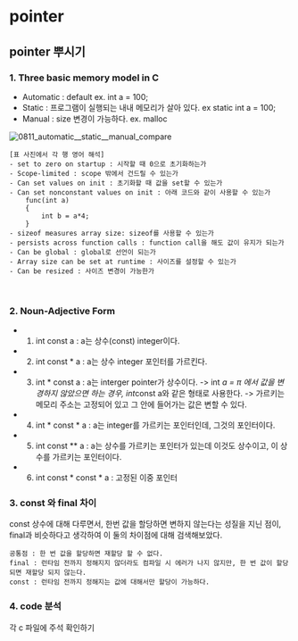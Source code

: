# pointer

## pointer 뿌시기

### 1. Three basic memory model in C
* Automatic : default
ex. int a = 100;
* Static : 프로그램이 실행되는 내내 메모리가 살아 있다.
ex static int a = 100;
* Manual : size 변경이 가능하다.
ex. malloc 

![0811_automatic__static__manual_compare](/uploads/98727f2baaea6f69d0af52ba4f2c85a9/0811_automatic__static__manual_compare.PNG)

```
[표 사진에서 각 행 영어 해석]
- set to zero on startup : 시작할 때 0으로 초기화하는가
- Scope-limited : scope 밖에서 건드릴 수 있는가
- Can set values on init : 초기화할 때 값을 set할 수 있는가
- Can set nonconstant values on init : 아래 코드와 같이 사용할 수 있는가
    func(int a)
    {
        int b = a*4;
    }
- sizeof measures array size: sizeof를 사용할 수 있는가
- persists across function calls : function call을 해도 값이 유지가 되는가
- Can be global : global로 선언이 되는가
- Array size can be set at runtime : 사이즈를 설정할 수 있는가
- Can be resized : 사이즈 변경이 가능한가
```

<br>



### 2. Noun-Adjective Form
* 1. int const a : a는 상수(const) integer이다.
* 2. int const * a : a는 상수 integer 포인터를 가르킨다.
* 3. int * const a : a는 interger pointer가 상수이다.
    -> int *a = &pi; 에서 값을 변경하지 않았으면 하는 경우, int*const a와 같은 형태로 사용한다.
    -> 가르키는 메모리 주소는 고정되어 있고 그 안에 들어가는 값은 변할 수 있다.

* 4. int * const * a : a는 integer를 가르키는 포인터인데, 그것의 포인터이다.
* 5. int const ** a : a는 상수를 가르키는 포인터가 있는데 이것도 상수이고, 이 상수를 가르키는 포인터이다.
* 6. int const * const * a : 고정된 이중 포인터

### 3. const 와 final 차이
const 상수에 대해 다루면서, 한번 값을 할당하면 변하지 않는다는 성질을 지닌 점이, final과 비슷하다고 생각하여 이 둘의 차이점에 대해 검색해보았다.
```
공통점 : 한 번 값을 할당하면 재할당 할 수 없다.
final : 런타임 전까지 정해지지 않더라도 컴파일 시 에러가 나지 않지만, 한 번 값이 할당되면 재할당 되지 않는다.
const : 런타임 전까지 정해지는 값에 대해서만 할당이 가능하다.
```

### 4. code 분석
각 c 파일에 주석 확인하기

